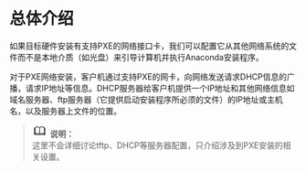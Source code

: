 # 总体介绍<a name="ZH-CN_TOPIC_0183222657"></a>

如果目标硬件安装有支持PXE的网络接口卡，我们可以配置它从其他网络系统的文件而不是本地介质（如光盘）来引导计算机并执行Anaconda安装程序。

对于PXE网络安装，客户机通过支持PXE的网卡，向网络发送请求DHCP信息的广播，请求IP地址等信息。DHCP服务器给客户机提供一个IP地址和其他网络信息如域名服务器、ftp服务器（它提供启动安装程序所必须的文件）的IP地址或主机名，以及服务器上文件的位置。

>![](public_sys-resources/icon-note.gif) **说明：**   
>这里不会详细讨论tftp、DHCP等服务器配置，只介绍涉及到PXE安装的相关设置。  

